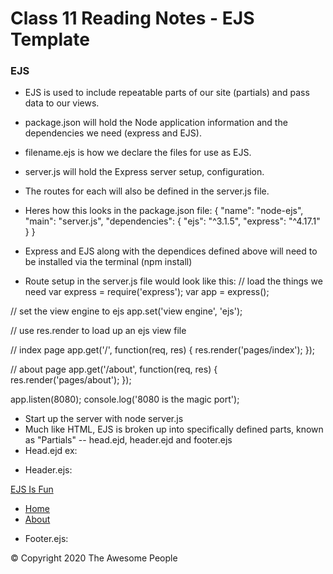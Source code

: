# Class 11 Reading Notes - EJS Template

### EJS
- EJS is used to include repeatable parts of our site (partials) and pass data to our views.
- package.json will hold the Node application information and the dependencies we need (express and EJS).
- filename.ejs is how we declare the files for use as EJS.
- server.js will hold the Express server setup, configuration.
- The routes for each will also be defined in the server.js file.
- Heres how this looks in the package.json file:
{
  "name": "node-ejs",
  "main": "server.js",
  "dependencies": {
    "ejs": "^3.1.5",
    "express": "^4.17.1"
  }
}

- Express and EJS along with the dependices defined above will need to be installed via the terminal (npm install)
- Route setup in the server.js file would look like this:
// load the things we need
var express = require('express');
var app = express();

// set the view engine to ejs
app.set('view engine', 'ejs');

// use res.render to load up an ejs view file

// index page
app.get('/', function(req, res) {
    res.render('pages/index');
});

// about page
app.get('/about', function(req, res) {
    res.render('pages/about');
});

app.listen(8080);
console.log('8080 is the magic port');

- Start up the server with node server.js
- Much like HTML, EJS is broken up into specifically defined parts, known as "Partials" -- head.ejd, header.ejd and footer.ejs
- Head.ejd ex:
<meta charset="UTF-8">
<title>EJS Is Fun</title>

<!-- CSS (load bootstrap from a CDN) -->
<link rel="stylesheet" href="https://cdnjs.cloudflare.com/ajax/libs/twitter-bootstrap/4.5.2/css/bootstrap.min.css">
<style>
    body { padding-top:50px; }
</style>

- Header.ejs:
<nav class="navbar navbar-expand-lg navbar-light bg-light">
  <a class="navbar-brand" href="/">EJS Is Fun</a>
  <ul class="navbar-nav mr-auto">
    <li class="nav-item">
      <a class="nav-link" href="/">Home</a>
    </li>
    <li class="nav-item">
      <a class="nav-link" href="/about">About</a>
    </li>
  </ul>
</nav>

- Footer.ejs: 
<p class="text-center text-muted">© Copyright 2020 The Awesome People</p>
